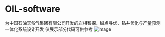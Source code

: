 # OIL-software
为中国石油天然气集团有限公司开发的岩相智探、甜点寻优、钻井优化与产量预测一体化系统设计开发
仅展示部分代码可供参考
![image](https://github.com/user-attachments/assets/65d7fb89-4535-400a-a8cf-7c6fcf1e4e74)
